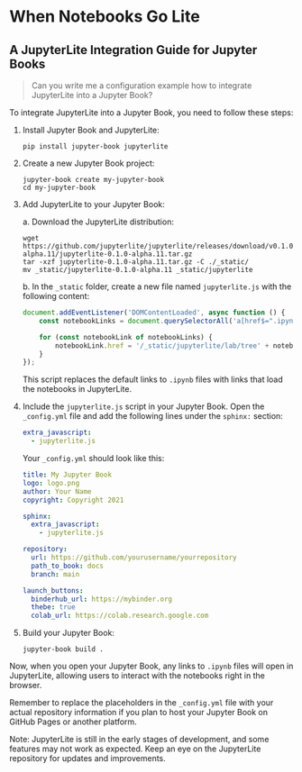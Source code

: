  # When Notebooks Go Lite
 ## A JupyterLite Integration Guide for Jupyter Books

 > Can you write me a configuration example how to integrate JupyterLite into a Jupyter Book?

To integrate JupyterLite into a Jupyter Book, you need to follow these steps:

1. Install Jupyter Book and JupyterLite:

   ```
   pip install jupyter-book jupyterlite
   ```

2. Create a new Jupyter Book project:

   ```
   jupyter-book create my-jupyter-book
   cd my-jupyter-book
   ```

3. Add JupyterLite to your Jupyter Book:

   a. Download the JupyterLite distribution:

   ```
   wget https://github.com/jupyterlite/jupyterlite/releases/download/v0.1.0-alpha.11/jupyterlite-0.1.0-alpha.11.tar.gz
   tar -xzf jupyterlite-0.1.0-alpha.11.tar.gz -C ./_static/
   mv _static/jupyterlite-0.1.0-alpha.11 _static/jupyterlite
   ```

   b. In the `_static` folder, create a new file named `jupyterlite.js` with the following content:

   ```javascript
   document.addEventListener('DOMContentLoaded', async function () {
       const notebookLinks = document.querySelectorAll('a[href$=".ipynb"]');

       for (const notebookLink of notebookLinks) {
           notebookLink.href = '/_static/jupyterlite/lab/tree' + notebookLink.pathname;
       }
   });
   ```

   This script replaces the default links to `.ipynb` files with links that load the notebooks in JupyterLite.

4. Include the `jupyterlite.js` script in your Jupyter Book. Open the `_config.yml` file and add the following lines under the `sphinx:` section:

   ```yaml
   extra_javascript:
     - jupyterlite.js
   ```

   Your `_config.yml` should look like this:

   ```yaml
   title: My Jupyter Book
   logo: logo.png
   author: Your Name
   copyright: Copyright 2021

   sphinx:
     extra_javascript:
       - jupyterlite.js

   repository:
     url: https://github.com/yourusername/yourrepository
     path_to_book: docs
     branch: main

   launch_buttons:
     binderhub_url: https://mybinder.org
     thebe: true
     colab_url: https://colab.research.google.com
   ```

5. Build your Jupyter Book:

   ```
   jupyter-book build .
   ```

Now, when you open your Jupyter Book, any links to `.ipynb` files will open in JupyterLite, allowing users to interact with the notebooks right in the browser.

Remember to replace the placeholders in the `_config.yml` file with your actual repository information if you plan to host your Jupyter Book on GitHub Pages or another platform.

Note: JupyterLite is still in the early stages of development, and some features may not work as expected. Keep an eye on the JupyterLite repository for updates and improvements.